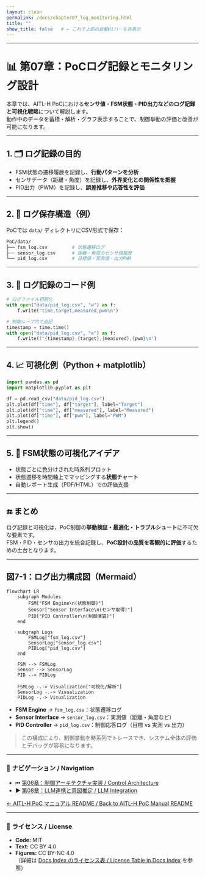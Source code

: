 ```yaml
---
layout: clean
permalink: /docs/chapter07_log_monitoring.html
title: ""
show_title: false   # ← これで上部の自動H1バーを非表示
---
```


---

# 📊 第07章：PoCログ記録とモニタリング設計

本章では、AITL-H PoCにおける**センサ値・FSM状態・PID出力などのログ記録と可視化戦略**について解説します。  
動作中のデータを蓄積・解析・グラフ表示することで、制御挙動の評価と改善が可能になります。

---

## 1. 🗂 ログ記録の目的

- FSM状態の遷移履歴を記録し、**行動パターンを分析**
- センサデータ（距離・角度）を記録し、**外界変化との関係性を把握**
- PID出力（PWM）を記録し、**誤差推移や応答性を評価**

---

## 2. 🧩 ログ保存構造（例）

PoCでは `data/` ディレクトリにCSV形式で保存：

```bash
PoC/data/
├── fsm_log.csv         # 状態遷移ログ
├── sensor_log.csv      # 距離・角度のセンサ値履歴
└── pid_log.csv         # 目標値・実測値・出力PWM
```

---

## 3. 📝 ログ記録のコード例

```python
# ログファイル初期化
with open("data/pid_log.csv", "w") as f:
    f.write("time,target,measured,pwm\n")

# 制御ループ内で追記
timestamp = time.time()
with open("data/pid_log.csv", "a") as f:
    f.write(f"{timestamp},{target},{measured},{pwm}\n")
```

---

## 4. 📈 可視化例（Python + matplotlib）

```python
import pandas as pd
import matplotlib.pyplot as plt

df = pd.read_csv("data/pid_log.csv")
plt.plot(df["time"], df["target"], label="Target")
plt.plot(df["time"], df["measured"], label="Measured")
plt.plot(df["time"], df["pwm"], label="PWM")
plt.legend()
plt.show()
```

---

## 5. 📡 FSM状態の可視化アイデア

- 状態ごとに色分けされた時系列プロット
- 状態遷移を時間軸上でマッピングする**状態チャート**
- 自動レポート生成（PDF/HTML）での評価支援

---

## 🔚 まとめ

ログ記録と可視化は、PoC制御の**挙動検証・最適化・トラブルシュート**に不可欠な要素です。  
FSM・PID・センサの出力を統合記録し、**PoC設計の品質を客観的に評価**するための土台となります。

---

## 図7-1：ログ出力構成図（Mermaid）

```mermaid
flowchart LR
    subgraph Modules
        FSM["FSM Engine\n(状態制御)"]
        Sensor["Sensor Interface\n(センサ取得)"]
        PID["PID Controller\n(制御演算)"]
    end

    subgraph Logs
        FSMLog["fsm_log.csv"]
        SensorLog["sensor_log.csv"]
        PIDLog["pid_log.csv"]
    end

    FSM --> FSMLog
    Sensor --> SensorLog
    PID --> PIDLog

    FSMLog -.-> Visualization["可視化/解析"]
    SensorLog -.-> Visualization
    PIDLog -.-> Visualization
```

- **FSM Engine** → `fsm_log.csv`：状態遷移ログ  
- **Sensor Interface** → `sensor_log.csv`：実測値（距離・角度など）  
- **PID Controller** → `pid_log.csv`：制御応答ログ（目標 vs 実測 vs 出力）  

> この構成により、制御挙動を時系列でトレースでき、システム全体の評価とデバッグが容易になります。

---

### 🔗 **ナビゲーション / Navigation**
- ⏮ [第06章：制御アーキテクチャ実装 / Control Architecture](https://samizo-aitl.github.io/AITL-H/docs/chapter06_run_main_arch.html)  
- ▶️ [第08章：LLM連携と意図推定 / LLM Integration](https://samizo-aitl.github.io/AITL-H/docs/chapter08_llm_integration.html)  

[← AITL-H PoC マニュアル README / Back to AITL-H PoC Manual README](https://samizo-aitl.github.io/AITL-H/docs/)

---

### 📝 **ライセンス / License**
- **Code:** MIT  
- **Text:** CC BY 4.0  
- **Figures:** CC BY-NC 4.0  
（詳細は [Docs Index のライセンス表 / License Table in Docs Index](https://samizo-aitl.github.io/AITL-H/docs/#-ライセンス--license) を参照）
